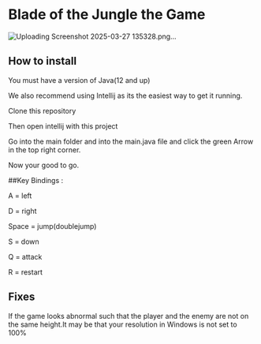 # Blade of the Jungle the Game
![Uploading Screenshot 2025-03-27 135328.png…]()

## How to install

You must have a version of Java(12 and up)

We also recommend using Intellij as its the easiest way to get it running.

Clone this repository

Then open intellij with this project 

Go into the main folder and into the main.java file and click the green Arrow in the top right corner.

Now your good to go.

##Key Bindings :

A = left

D = right

Space = jump(doublejump)

S = down

Q = attack

R = restart 

## Fixes

If the game looks abnormal such that the player and the enemy are not on the same height.It may be that your resolution in Windows is not set to 100%
